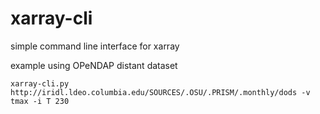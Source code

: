 # xarray-cli
simple command line interface for xarray

example using OPeNDAP distant dataset

```xarray-cli.py http://iridl.ldeo.columbia.edu/SOURCES/.OSU/.PRISM/.monthly/dods -v tmax -i T 230```
